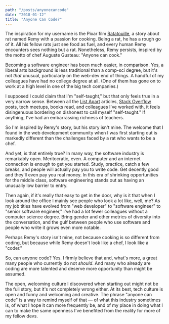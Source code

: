 ```yaml
---
path: "/posts/anyonecancode"
date: "2018-01-12"
title: "Anyone Can Code?"
---
```


The inspiration for my username is the Pixar film [Ratatouille](https://en.wikipedia.org/wiki/Ratatouille_(film)), a story about rat named Remy with a passion for cooking. Being a rat, he has a rough go of it. All his fellow rats just see food as fuel, and every human Remy encounters sees nothing but a rat. Nonetheless, Remy persists, inspired by the motto of chef Auguste Gusteau: "Anyone can cook."

Becoming a software engineer has been much easier, in comparison. Yes, a liberal arts background is less traditional than a comp-sci degree, but it's not _that_ unusual, particularly on the web-dev end of things. A handful of my colleagues have had no college degree at all. (One of them has gone on to work at a high level in one of the big tech companies.)

I supposed I could claim that I'm "self-taught," but that only feels true in a very narrow sense. Between all the [List Apart](https://alistapart.com/) articles, [Stack Overflow](https://stackoverflow.com/) posts, tech meetups, books read, and colleagues I've worked with, it feels disingenuous bordering on dishonest to call myself "self-taught." If anything, I've had an embarrassing richness of teachers.

So I'm inspired by Remy's story, but his story isn't mine. The welcome that I found in the web development community when I was first starting out is markedly different than the challenges faced by a rat who wants to be a chef.

And yet, is that entirely true? In many way, the software industry is remarkably open. Meritocratic, even. A computer and an internet connection is enough to get you started. Study, practice, catch a few breaks, and people will actually pay you to write code. Get decently good and they'll even pay you real money. In this era of shrinking opportunities for the middle class, software engineering stands out as having an unusually low barrier to entry.

Then again, if it's really that easy to get in the door, why is it that when I look around the office I mainly see people who look a lot like, well, me? As my job titles have evolved from "web developer" to "software engineer" to "senior software engineer," I've had a lot fewer colleagues without a computer science degree. Bring gender and other metrics of diversity into the conversation, and the gulf between people who use software and people who write it grows even more notable.

Perhaps Remy's story isn't mine, not because cooking is so different from coding, but because while Remy doesn't look like a chef, I look like a "coder."

So, can anyone code? Yes. I firmly believe that and, what's more, a great many people who currently do not _should_. And many who already are coding are more talented and deserve more opportunity than might be assumed.

The open, welcoming culture I discovered when starting out might not be the full story, but it's not completely wrong either. At its best, tech culture is open and funny and welcoming and creative. The phrase "anyone can code" is a way to remind myself of that — of what this industry sometimes is, of what I hope it can more frequently be, and of my place in doing what I can to make the same openness I've benefited from the reality for more of my fellow devs.

